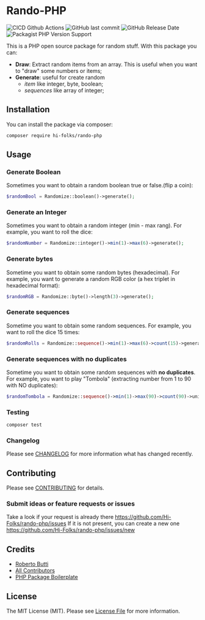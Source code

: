 # Rando-PHP

![CICD Github Actions](https://github.com/Hi-Folks/rando-php/workflows/PHP%20Composer/badge.svg)
![GitHub last commit](https://img.shields.io/github/last-commit/hi-folks/rando-php)
![GitHub Release Date](https://img.shields.io/github/release-date/hi-folks/rando-php)
![Packagist PHP Version Support](https://img.shields.io/packagist/php-v/hi-folks/rando-php)


This is a PHP open source package for random stuff. With this package you can:
- **Draw**: Extract random items from an array. This is useful when you want to "draw" some numbers or items;
- **Generate**: useful for create random
   - *item* like integer, byte, boolean;
   - *sequences* like array of integer;

## Installation

You can install the package via composer:

```bash
composer require hi-folks/rando-php
```

## Usage

### Generate Boolean

Sometimes you want to obtain a random boolean true or false.(flip a coin):

``` php
$randomBool = Randomize::boolean()->generate();
```

### Generate an Integer

Sometimes you want to obtain a random integer (min - max rang). For example, you want to roll the dice:

``` php
$randomNumber = Randomize::integer()->min(1)->max(6)->generate();
```

### Generate bytes
Sometime you want to obtain some random bytes (hexadecimal). For example, you want to generate a random RGB color (a hex triplet in hexadecimal format):

```php
$randomRGB = Randomize::byte()->length(3)->generate();
```

### Generate sequences
Sometime you want to obtain some random sequences. For example, you want to roll the dice 15 times:

```php
$randomRolls = Randomize::sequence()->min(1)->max(6)->count(15)->generate();
```

### Generate sequences with no duplicates
Sometime you want to obtain some random sequences with **no duplicates**. For example, you want to play "Tombola" (extracting number from 1 to 90 with NO duplicates):

```php
$randomTombola = Randomize::sequence()->min(1)->max(90)->count(90)->unique()->generate();
```

### Testing

``` bash
composer test
```

### Changelog

Please see [CHANGELOG](CHANGELOG.md) for more information what has changed recently.

## Contributing

Please see [CONTRIBUTING](CONTRIBUTING.md) for details.

### Submit ideas or feature requests or issues
Take a look if your request is already there https://github.com/Hi-Folks/rando-php/issues
If it is not present, you can create a new one https://github.com/Hi-Folks/rando-php/issues/new

## Credits

- [Roberto Butti](https://github.com/roberto-butti)
- [All Contributors](../../contributors)
- [PHP Package Boilerplate](https://laravelpackageboilerplate.com)

## License

The MIT License (MIT). Please see [License File](LICENSE.md) for more information.


